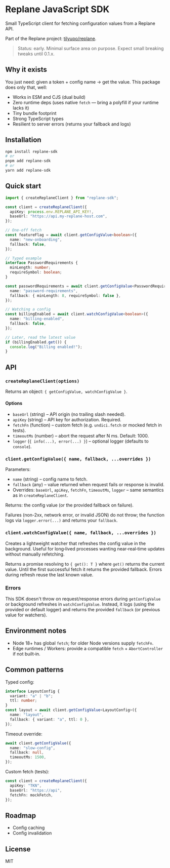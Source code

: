 # Replane JavaScript SDK

Small TypeScript client for fetching configuration values from a Replane API.

Part of the Replane project: [tilyupo/replane](https://github.com/tilyupo/replane).

> Status: early. Minimal surface area on purpose. Expect small breaking tweaks until 0.1.x.

## Why it exists

You just need: given a token + config name -> get the value. This package does only that, well:

- Works in ESM and CJS (dual build)
- Zero runtime deps (uses native `fetch` — bring a polyfill if your runtime lacks it)
- Tiny bundle footprint
- Strong TypeScript types
- Resilient to server errors (returns your fallback and logs)

## Installation

```bash
npm install replane-sdk
# or
pnpm add replane-sdk
# or
yarn add replane-sdk
```

## Quick start

```ts
import { createReplaneClient } from "replane-sdk";

const client = createReplaneClient({
  apiKey: process.env.REPLANE_API_KEY!,
  baseUrl: "https://api.my-replane-host.com",
});

// One-off fetch
const featureFlag = await client.getConfigValue<boolean>({
  name: "new-onboarding",
  fallback: false,
});

// Typed example
interface PasswordRequirements {
  minLength: number;
  requireSymbol: boolean;
}

const passwordRequirements = await client.getConfigValue<PasswordRequirements>({
  name: "password-requirements",
  fallback: { minLength: 8, requireSymbol: false },
});

// Watching a config
const billingEnabled = await client.watchConfigValue<boolean>({
  name: "billing-enabled",
  fallback: false,
});

// Later, read the latest value
if (billingEnabled.get()) {
  console.log("Billing enabled!");
}
```

## API

### `createReplaneClient(options)`

Returns an object: `{ getConfigValue, watchConfigValue }`.

#### Options

- `baseUrl` (string) – API origin (no trailing slash needed).
- `apiKey` (string) – API key for authorization. Required.
- `fetchFn` (function) – custom fetch (e.g. `undici.fetch` or mocked fetch in tests).
- `timeoutMs` (number) – abort the request after N ms. Default: 1000.
- `logger` (`{ info(...), error(...) }`) – optional logger (defaults to `console`).

### `client.getConfigValue({ name, fallback, ...overrides })`

Parameters:

- `name` (string) – config name to fetch.
- `fallback` (any) – value returned when request fails or response is invalid.
- Overrides: `baseUrl`, `apiKey`, `fetchFn`, `timeoutMs`, `logger` – same semantics as in `createReplaneClient`.

Returns: the config value (or the provided fallback on failure).

Failures (non-2xx, network error, or invalid JSON) do not throw; the function logs via `logger.error(...)` and returns your `fallback`.

### `client.watchConfigValue({ name, fallback, ...overrides })`

Creates a lightweight watcher that refreshes the config value in the background. Useful for long‑lived processes wanting near‑real‑time updates without manually refetching.

Returns a promise resolving to `{ get(): T }` where `get()` returns the current value. Until the first successful fetch it returns the provided fallback. Errors during refresh reuse the last known value.

### Errors

This SDK doesn't throw on request/response errors during `getConfigValue` or background refreshes in `watchConfigValue`. Instead, it logs (using the provided or default logger) and returns the provided `fallback` (or previous value for watchers).

## Environment notes

- Node 18+ has global `fetch`; for older Node versions supply `fetchFn`.
- Edge runtimes / Workers: provide a compatible `fetch` + `AbortController` if not built‑in.

## Common patterns

Typed config:

```ts
interface LayoutConfig {
  variant: "a" | "b";
  ttl: number;
}
const layout = await client.getConfigValue<LayoutConfig>({
  name: "layout",
  fallback: { variant: "a", ttl: 0 },
});
```

Timeout override:

```ts
await client.getConfigValue({
  name: "slow-config",
  fallback: null,
  timeoutMs: 1500,
});
```

Custom fetch (tests):

```ts
const client = createReplaneClient({
  apiKey: "TKN",
  baseUrl: "https://api",
  fetchFn: mockFetch,
});
```

## Roadmap

- Config caching
- Config invalidation

## License

MIT
